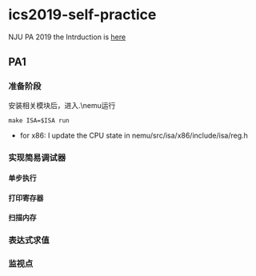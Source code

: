 # ics2019-self-practice
NJU PA 2019
the Intrduction is [here](https://nju-projectn.github.io/ics-pa-gitbook/ics2019/)

## PA1
### 准备阶段
安装相关模块后，进入.\nemu运行
```
make ISA=$ISA run
```
* for x86: I update the CPU state in nemu/src/isa/x86/include/isa/reg.h

### 实现简易调试器

#### 单步执行
#### 打印寄存器
#### 扫描内存

### 表达式求值

### 监视点 



